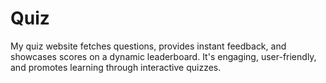 # Quiz
My quiz website fetches questions, provides instant feedback, and showcases scores on a dynamic leaderboard. It's engaging, user-friendly, and promotes learning through interactive quizzes.
